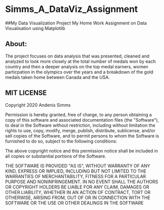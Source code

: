 # Simms_A_DataViz_Assignment



##My Data Visualization Project
My Home Work Assignment on Data Visualisation using Matplotlib


## About: 
The project focuses on data analysis that was presented, cleaned and analyzed to look more closely at the total number of medals won by each country and then a deeper analysis on the top medal earners, women particpation in the olympics over the years and a breakdown of the gold medals taken home between Canada and the USA.

## MIT LICENSE
Copyright 2020 Andenis Simms

Permission is hereby granted, free of charge, to any person obtaining a copy of this software and associated documentation files (the "Software"), to deal in the Software without restriction, including without limitation the rights to use, copy, modify, merge, publish, distribute, sublicense, and/or sell copies of the Software, and to permit persons to whom the Software is furnished to do so, subject to the following conditions:

The above copyright notice and this permission notice shall be included in all copies or substantial portions of the Software.

THE SOFTWARE IS PROVIDED "AS IS", WITHOUT WARRANTY OF ANY KIND, EXPRESS OR IMPLIED, INCLUDING BUT NOT LIMITED TO THE WARRANTIES OF MERCHANTABILITY, FITNESS FOR A PARTICULAR PURPOSE AND NONINFRINGEMENT. IN NO EVENT SHALL THE AUTHORS OR COPYRIGHT HOLDERS BE LIABLE FOR ANY CLAIM, DAMAGES OR OTHER LIABILITY, WHETHER IN AN ACTION OF CONTRACT, TORT OR OTHERWISE, ARISING FROM, OUT OF OR IN CONNECTION WITH THE SOFTWARE OR THE USE OR OTHER DEALINGS IN THE SOFTWARE
